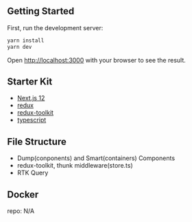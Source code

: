 ## Getting Started
First, run the development server:

```bash
yarn install
yarn dev
```

Open [http://localhost:3000](http://localhost:3000) with your browser to see the result.

## Starter Kit
- [Next.js 12](https://nextjs.org/)
- [redux](https://redux.js.org/)
- [redux-toolkit](https://redux-toolkit.js.org/)
- [typescript](https://www.typescriptlang.org/)

## File Structure
- Dump(conponents) and Smart(containers) Components
- redux-toolkit, thunk middleware(store.ts)
- RTK Query

## Docker
repo: N/A

